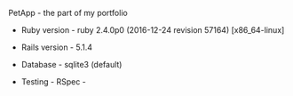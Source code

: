 
PetApp - the part of my portfolio



- Ruby version - ruby 2.4.0p0 (2016-12-24 revision 57164) [x86_64-linux]
- Rails version -  5.1.4
- Database - sqlite3 (default)

- Testing - RSpec -
